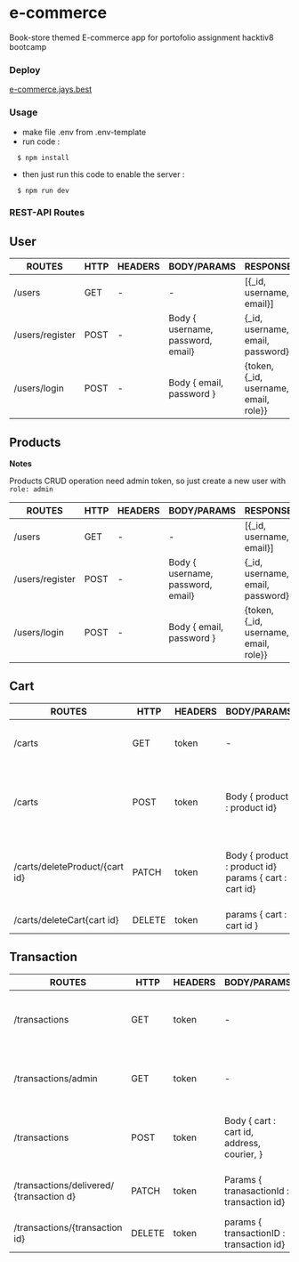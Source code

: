 # e-commerce
Book-store themed E-commerce app for portofolio assignment hacktiv8 bootcamp


### Deploy

[e-commerce.jays.best](http://e-commerce.jays.best/)

### Usage
- make file .env from .env-template
- run code :
```
  $ npm install
```
- then just run this code to enable the server :
```
  $ npm run dev
```


### REST-API Routes


## User

| ROUTES          | HTTP | HEADERS | BODY/PARAMS                       | RESPONSE                              | DESCRIPTION      | VALIDATION |
|-----------------|------|---------|-----------------------------------|---------------------------------------|------------------|------------|
| /users          | GET  | -       | -                                 | [{_id, username, email}]              | find all user    | -          |
| /users/register | POST | -       | Body { username, password, email} | {_id, username, email, password}      | make new account | -          |
| /users/login    | POST | -       | Body { email, password }          | {token, {_id, username, email, role}} | get jwt token    | -          |


## Products 

**Notes** 

Products CRUD operation need admin token, so just create a new user with `role: admin`


| ROUTES          | HTTP | HEADERS | BODY/PARAMS                       | RESPONSE                              | DESCRIPTION      | VALIDATION |
|-----------------|------|---------|-----------------------------------|---------------------------------------|------------------|------------|
| /users          | GET  | -       | -                                 | [{_id, username, email}]              | find all user    | -          |
| /users/register | POST | -       | Body { username, password, email} | {_id, username, email, password}      | make new account | -          |
| /users/login    | POST | -       | Body { email, password }          | {token, {_id, username, email, role}} | get jwt token    | -          |


## Cart 

| ROUTES                         | HTTP   | HEADERS | BODY/PARAMS                                             | RESPONSE                                        | DESCRIPTION                               | VALIDATION       |
|--------------------------------|--------|---------|---------------------------------------------------------|-------------------------------------------------|-------------------------------------------|------------------|
| /carts                         | GET    | token   | -                                                       | -                                               | get all token for user based on the token | token must user  |
| /carts                         | POST   | token   | Body {  product : product id}                           | {_id, products, name, image, total, totalPrice} | add product to user cart                  | token must user  |
| /carts/deleteProduct/{cart id} | PATCH  | token   | Body {  product : product id}  params { cart : cart id} | {_id, products, name, image, total, totalPrice} | remove existing product in the cart       | token must user  |
| /carts/deleteCart{cart id}     | DELETE | token   | params { cart : cart id  }                              | -                                               | delete existing cart                      | token must admin |


## Transaction


| ROUTES                                   | HTTP   | HEADERS | BODY/PARAMS                                | RESPONSE                                               | DESCRIPTION                               | VALIDATION       |
|------------------------------------------|--------|---------|--------------------------------------------|--------------------------------------------------------|-------------------------------------------|------------------|
| /transactions                            | GET    | token   | -                                          | [{cart, user, address, courier, createdAt, updatedAt}] | get all user transaction                  | token must user  |
| /transactions/admin                      | GET    | token   | -                                          | [{cart, user, address, courier, createdAt, updatedAt}] | get all transactions                      | token must admin |
| /transactions                            | POST   | token   | Body { cart : cart id, address, courier, } | {cart, user, address, courier, createdAt, updatedAt}   | make a transaction                        | token must user  |
| /transactions/delivered/ {transaction d} | PATCH  | token   | Params { tranasactionId : transaction id}  | -                                                      | update transaction status to be delivered | token must user  |
| /transactions/{transaction id}           | DELETE | token   | params { transactionID : transaction id}   | -                                                      | delete an existing transacation           | token must admin |